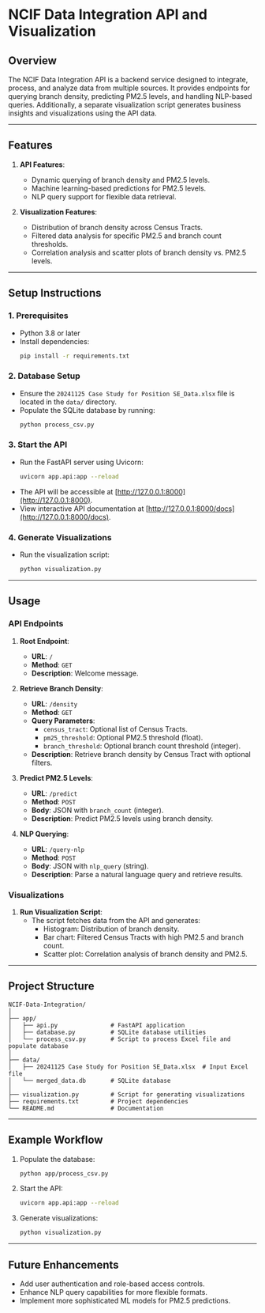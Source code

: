 # **NCIF Data Integration API and Visualization**

## **Overview**
The NCIF Data Integration API is a backend service designed to integrate, process, and analyze data from multiple sources. It provides endpoints for querying branch density, predicting PM2.5 levels, and handling NLP-based queries. Additionally, a separate visualization script generates business insights and visualizations using the API data.

---

## **Features**
1. **API Features**:
   - Dynamic querying of branch density and PM2.5 levels.
   - Machine learning-based predictions for PM2.5 levels.
   - NLP query support for flexible data retrieval.

2. **Visualization Features**:
   - Distribution of branch density across Census Tracts.
   - Filtered data analysis for specific PM2.5 and branch count thresholds.
   - Correlation analysis and scatter plots of branch density vs. PM2.5 levels.

---

## **Setup Instructions**

### **1. Prerequisites**
- Python 3.8 or later
- Install dependencies:
  ```bash
  pip install -r requirements.txt
  ```

### **2. Database Setup**
- Ensure the `20241125 Case Study for Position SE_Data.xlsx` file is located in the `data/` directory.
- Populate the SQLite database by running:
  ```bash
  python process_csv.py
  ```

### **3. Start the API**
- Run the FastAPI server using Uvicorn:
  ```bash
  uvicorn app.api:app --reload
  ```
- The API will be accessible at [http://127.0.0.1:8000](http://127.0.0.1:8000).
- View interactive API documentation at [http://127.0.0.1:8000/docs](http://127.0.0.1:8000/docs).

### **4. Generate Visualizations**
- Run the visualization script:
  ```bash
  python visualization.py
  ```

---

## **Usage**

### **API Endpoints**
1. **Root Endpoint**:
   - **URL**: `/`
   - **Method**: `GET`
   - **Description**: Welcome message.

2. **Retrieve Branch Density**:
   - **URL**: `/density`
   - **Method**: `GET`
   - **Query Parameters**:
     - `census_tract`: Optional list of Census Tracts.
     - `pm25_threshold`: Optional PM2.5 threshold (float).
     - `branch_threshold`: Optional branch count threshold (integer).
   - **Description**: Retrieve branch density by Census Tract with optional filters.

3. **Predict PM2.5 Levels**:
   - **URL**: `/predict`
   - **Method**: `POST`
   - **Body**: JSON with `branch_count` (integer).
   - **Description**: Predict PM2.5 levels using branch density.

4. **NLP Querying**:
   - **URL**: `/query-nlp`
   - **Method**: `POST`
   - **Body**: JSON with `nlp_query` (string).
   - **Description**: Parse a natural language query and retrieve results.

### **Visualizations**
1. **Run Visualization Script**:
   - The script fetches data from the API and generates:
     - Histogram: Distribution of branch density.
     - Bar chart: Filtered Census Tracts with high PM2.5 and branch count.
     - Scatter plot: Correlation analysis of branch density and PM2.5.

---

## **Project Structure**
```
NCIF-Data-Integration/
│
├── app/
│   ├── api.py               # FastAPI application
│   ├── database.py          # SQLite database utilities
│   └── process_csv.py       # Script to process Excel file and populate database
│
├── data/
│   ├── 20241125 Case Study for Position SE_Data.xlsx  # Input Excel file
│   └── merged_data.db       # SQLite database
│
├── visualization.py         # Script for generating visualizations
├── requirements.txt         # Project dependencies
└── README.md                # Documentation
```

---

## **Example Workflow**
1. Populate the database:
   ```bash
   python app/process_csv.py
   ```
2. Start the API:
   ```bash
   uvicorn app.api:app --reload
   ```
3. Generate visualizations:
   ```bash
   python visualization.py
   ```

---

## **Future Enhancements**
- Add user authentication and role-based access controls.
- Enhance NLP query capabilities for more flexible formats.
- Implement more sophisticated ML models for PM2.5 predictions.